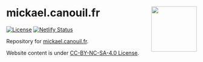 # mickael.canouil.fr <img src="assets/media/logo.png" align="right" width="120" />

<!-- badges: start -->
[![License](https://img.shields.io/github/license/mcanouil/mickael.canouil.fr)](LICENSE)
[![Netlify Status](https://api.netlify.com/api/v1/badges/6cd93e0e-b6cc-4e0c-900a-e0c09f7c1ec0/deploy-status)](https://app.netlify.com/sites/mickaelcanouil/deploys)
<!-- badges: end -->

Repository for [mickael.canouil.fr](https://mickael.canouil.fr).

Website content is under [CC-BY-NC-SA-4.0 License](https://creativecommons.org/licenses/by-nc-sa/4.0/).

